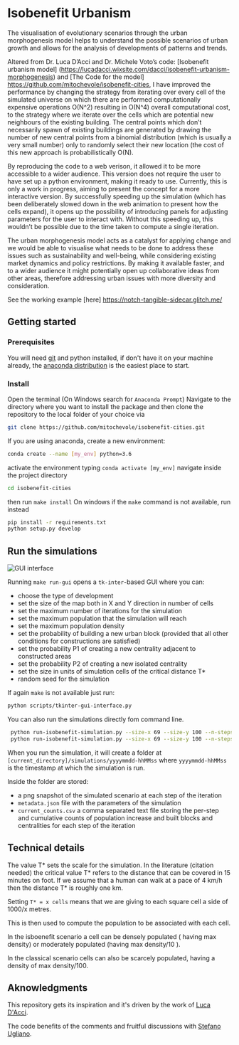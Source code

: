 # Isobenefit Urbanism
The visualisation of evolutionary scenarios through the urban morphogenesis model helps to understand the possible scenarios of urban growth and allows for the analysis of developments of patterns and trends. 

Altered from Dr. Luca D’Acci and Dr. Michele Voto’s code: [Isobenefit urbanism model] (https://lucadacci.wixsite.com/dacci/isobenefit-urbanism-morphogenesis) and [The Code for the model] https://github.com/mitochevole/isobenefit-cities, I have improved the performance by changing the strategy from iterating over every cell of the simulated universe on which there are performed computationally expensive operations O(N^2) resulting in O(N^4) overall computational cost, to the strategy where we iterate over the cells which are potential new neighbours of the existing building. The central points which don’t necessarily spawn of existing buildings are generated by drawing the number of new central points from a binomial distribution (which is usually a very small number) only to randomly select their new location (the cost of this new approach is probabilistically O(N).

By reproducing the code to a web verison, it allowed it to be more accessible to a wider audience. This version does not require the user to have set up a python environment, making it ready to use.
Currently, this is only a work in progress, aiming to present the concept for a more interactive version. By successfully speeding up the simulation (which has been deliberately slowed down in the web animation to present how the cells expand), it opens up the possibility of introducing panels for adjusting parameters for the user to interact with. Without this speeding up, this wouldn’t be possible due to the time taken to compute a single iteration.

The urban morphogenesis model acts as a catalyst for applying change and we would be able to visualise what needs to be done to address these issues such as sustainability and well-being, while considering existing market dynamics and policy restrictions. By making it available faster, and to a wider audience it might potentially open up collaborative ideas from other areas, therefore addressing urban issues with more diversity and consideration.

See the working example [here] https://notch-tangible-sidecar.glitch.me/

## Getting started

### Prerequisites

You will need [git](https://git-scm.com/book/en/v2/Getting-Started-Installing-Git) and python installed, if don't have it on your machine already, the [anaconda distribution](https://docs.anaconda.com/anaconda/install/) is the easiest place to start.


### Install
Open the terminal (On Windows search for `Anaconda Prompt`)
Navigate to the directory where you want to install the package and then clone the repository to the local folder of your choice via
```bash
git clone https://github.com/mitochevole/isobenefit-cities.git
```

If you are using anaconda, create a new environment:
```bash
conda create --name [my_env] python=3.6
```

activate the environment typing `conda activate [my_env]`
navigate inside the project directory 
```bash
cd isobenefit-cities
```

then run `make install`
On windows if the `make` command is not available, run instead
```bash
pip install -r requirements.txt
python setup.py develop
```

## Run the simulations

![GUI interface](gui-interface-example.png?raw=true)

Running `make run-gui` opens a `tk-inter`-based GUI 
where you can: 
- choose the type of development
- set the size of the map both in X and Y direction in number of cells
- set the maximum number of iterations for the simulation
- set the maximum population that the simulation will reach
- set the maximum population density
- set the probability of building a new urban block (provided that all other conditions for constructions are satisfied)
- set the probability P1 of creating a new centrality adjacent to constructed areas
- set the probability P2 of creating a new isolated centrality
- set the size in units of simulation cells of the critical distance T*
- random seed for the simulation

If again `make` is not available just run:
```bash
python scripts/tkinter-gui-interface.py
```


You can also run the simulations directly fom command line.
```bash
 python run-isobenefit-simulation.py --size-x 69 --size-y 100 --n-steps 20 --initialization-mode image --input-filepath initial_config_1.png
 python run-isobenefit-simulation.py --size-x 69 --size-y 100 --n-steps 20 --initialization-mode list --build-probability 0.3 --neighboring-centrality-probability 0.01 --isolated-centrality-probability 0.05

```

When you run the simulation, it will create a folder at `[current_directory]/simulations/yyyymmdd-hhMMss`
where `yyyymmdd-hhMMss` is the timestamp at which the simulation is run.

Inside the folder are stored:
- a png snapshot of the simulated scenario at each step of the iteration
- `metadata.json` file with the parameters of the simulation
- `current_counts.csv` a comma separated text file storing the per-step and cumulative counts of population increase and built blocks and centralities for each step of the iteration

## Technical details
The value T* sets the scale for the simulation. 
In the literature (citation needed) the critical value T* refers to the distance that can be covered in 15 minutes on foot.
If we assume that a human can walk at a pace of 4 km/h then the distance T* is roughly one km.

Setting `T* = x cells` means that we are giving to each square cell a side of 1000/x metres.

This is then used to compute the population to be associated with each cell.

In the isboenefit scenario a cell can be densely populated ( having max density)
or moderately populated (having max density/10 ).

In the classical scenario cells can also be scarcely populated, having a density of max density/100. 


## Aknowledgments

This repository gets its inspiration and it's driven by the work of [Luca D'Acci](https://sites.google.com/view/lucadacci).

The code benefits of the comments and fruitful discussions with [Stefano Ugliano](https://about.me/stefanougliano).

